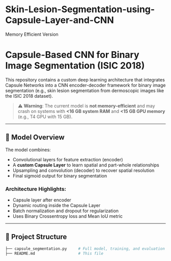 # Skin-Lesion-Segmentation-using-Capsule-Layer-and-CNN
Memory Efficient Version
# Capsule-Based CNN for Binary Image Segmentation (ISIC 2018)

This repository contains a custom deep learning architecture that integrates Capsule Networks into a CNN encoder-decoder framework for binary image segmentation (e.g., skin lesion segmentation from dermoscopic images like the ISIC 2018 dataset).

> ⚠️ **Warning**: The current model is **not memory-efficient** and may crash on systems with **<16 GB system RAM** and **<15 GB GPU memory** (e.g., T4 GPU with 15 GB).

---
## 🧠 Model Overview

The model combines:
- Convolutional layers for feature extraction (encoder)
- A **custom Capsule Layer** to learn spatial and part-whole relationships
- Upsampling and convolution (decoder) to recover spatial resolution
- Final sigmoid output for binary segmentation

### Architecture Highlights:
- Capsule layer after encoder
- Dynamic routing inside the Capsule Layer
- Batch normalization and dropout for regularization
- Uses Binary Crossentropy loss and Mean IoU metric

---

## 📁 Project Structure

```bash
├── capsule_segmentation.py     # Full model, training, and evaluation script
├── README.md                   # This file

